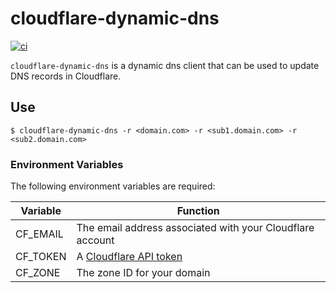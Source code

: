 # cloudflare-dynamic-dns
[![ci](https://github.com/nateinaction/cloudflare-dynamic-dns/actions/workflows/ci.yaml/badge.svg?branch=main)](https://github.com/nateinaction/cloudflare-dynamic-dns/actions/workflows/ci.yaml)

`cloudflare-dynamic-dns` is a dynamic dns client that can be used to update DNS records in Cloudflare.

## Use

```
$ cloudflare-dynamic-dns -r <domain.com> -r <sub1.domain.com> -r <sub2.domain.com>
```
### Environment Variables
The following environment variables are required:

| Variable | Function |
| ---- | ---- | 
| CF_EMAIL | The email address associated with your Cloudflare account | 
| CF_TOKEN | A [Cloudflare API token](https://developers.cloudflare.com/api/tokens/create) | 
| CF_ZONE | The zone ID for your domain | 
